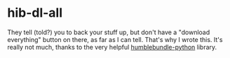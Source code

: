 # hib-dl-all
They tell (told?) you to back your stuff up, but don't have a "download everything" button on there, as far as I can tell.
That's why I wrote this. It's really not much, thanks to the very helpful [humblebundle-python](https://github.com/saik0/humblebundle-python) library.
